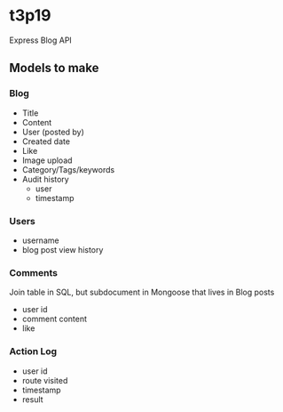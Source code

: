 # t3p19
Express Blog API

## Models to make

### Blog
- Title
- Content
- User (posted by)
- Created date
- Like
- Image upload
- Category/Tags/keywords
- Audit history
    - user
    - timestamp

### Users
- username
- blog post view history

### Comments
Join table in SQL, but subdocument in Mongoose that lives in Blog posts
- user id
- comment content
- like

### Action Log
- user id
- route visited
- timestamp
- result
